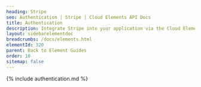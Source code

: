 ```yaml
---
heading: Stripe
seo: Authentication | Stripe | Cloud Elements API Docs
title: Authentication
description: Integrate Stripe into your application via the Cloud Elements APIs.
layout: sidebarelementdoc
breadcrumbs: /docs/elements.html
elementId: 320
parent: Back to Element Guides
order: 10
sitemap: false
---
```


{% include authentication.md %}
